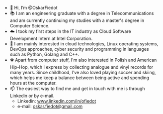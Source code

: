 - 👋 Hi, I’m @OskarFiedot
- 📚 I am an engineering graduate with a degree in Telecommunications and am currently continuing my studies with a master's degree in Computer Science.
- :cloud: I took my first steps in the IT industry as Cloud Software Development Intern at Intel Corporation.
- 🌱 I am mainly interested in cloud technologies, Linux operating systems, DevOps approaches, cyber security and programming in languages such as Python, Golang and C++. 
- ⚽ Apart from computer stuff, I'm also interested in Polish and American Hip-Hop, which I express by collecting analogue and vinyl records for many years. 
Since childhood, I've also loved playing soccer and skiing, 
which helps me keep a balance between being active and spending hours at the computer.
- 📫 The easiest way to find me and get in touch with me is through Linkedin or by e-mail.
  - Linkedin: www.linkedin.com/in/ofiedot
  - e-mail: oskar.fiedot@gmail.com

<!---
OskarFiedot/OskarFiedot is a ✨ special ✨ repository because its `README.md` (this file) appears on your GitHub profile.
You can click the Preview link to take a look at your changes.
--->
